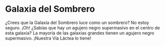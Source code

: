 # Galaxia del Sombrero

¿Crees que la Galaxia del Sombrero luce como un sombrero? No estoy seguro. ¡Oh!
¿Sabías que hay un agujero negro supermasivo en el centro de esta galaxia? La
mayoría de las galaxias grandes tienen un agujero negro supermasivo. ¡Nuestra
Vía Láctea lo tiene!
